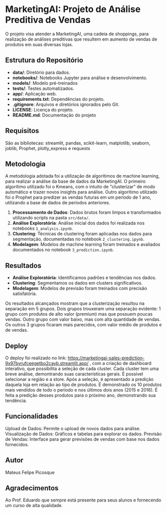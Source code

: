 # MarketingAI: Projeto de Análise Preditiva de Vendas

O projeto visa atender a MarketingAI, uma cadeia de shoppings, para realização de análises preditivas que resultem em aumento de vendas de produtos em suas diversas lojas.

## Estrutura do Repositório
- **data/**: Diretório para dados.
- **notebooks/**: Notebooks Jupyter para análise e desenvolvimento.
- **models/**: Modelo pré-treinados
- **tests/**: Testes automatizados.
- **app/**: Aplicação web.
- **requirements.txt**: Dependências do projeto.
- **.gitignore**: Arquivos e diretórios ignorados pelo Git.
- **LICENSE**: Licença do projeto.
- **README.md**: Documentação do projeto 

## Requisitos
São as bibliotecas: streamlit, pandas, scikit-learn, matplotlib, seaborn, joblib, Prophet, plotly_express e requests

## Metodologia
A metodologia adotada foi a utilização de algoritimos de machine learning, para realizar a análise da base de dados da MarketingAI. O primeiro algoritimo utilizado foi o Kmeans, com o intuito de "clusterizar" de modo automático e trazer novos insights para análise. Outro algoritimo utilizado foi o Prophet para predizer as vendas futuras em um período de 1 ano, utilizando a base de dados de períodos anteriores.

1. **Processamento de Dados**: Dados brutos foram limpos e transformados utilizando scripts na pasta `src/data/`.
2. **Análise Exploratória**: Análise inicial dos dados foi realizada nos notebooks `1_analysis.ipynb`.
3. **Clustering**: Técnicas de clustering foram aplicadas nos dados para segmentação, documentadas no notebook `2_clustering.ipynb`.
4. **Modelagem**: Modelos de machine learning foram treinados e avaliados documentados no notebook `3_prediction.ipynb`.

## Resultados
- **Análise Exploratória**: Identificamos padrões e tendências nos dados.
- **Clustering**: Segmentamos os dados em clusters significativos.
- **Modelagem**: Modelos de previsão foram treinados com precisão satisfatória.

Os resultados alcançados mostram que a clusterização resultou na separação em 5 grupos. Dois grupos trouxeram uma separação evidente: 1 grupo com produtos de alto valor (premium) mas que possuem poucas vendas. Outro grupo com valor baixo, mas com alta quantidade de vendas. Os outros 3 grupos ficaram mais parecidos, com valor médio de produtos e de vendas. 

## Deploy

O deploy foi realizado no link: https://marketingai-sales-prediction-9x97byrufceegetbo2cayb.streamlit.app/ , com a criação de dashboard interativo, que possibilita a seleção de cada cluster. Cada cluster tem uma breve análise, demontrando suas características gerais. É possível selecionar a região e a store. Após a seleção, é apresentado a predição daquela loja em relação ao tipo de produtos. É demonstrado os 10 produtos mais vendidos de todo o período e nos últimos dois anos (2015 e 2016). É feita a predição desses produtos para o próximo ano, demonstrando sua tendência.

## Funcionalidades

Upload de Dados: Permite o upload de novos dados para análise.
Visualização de Dados: Gráficos e tabelas para explorar os dados.
Previsão de Vendas: Interface para gerar previsões de vendas com base nos dados fornecidos.

## Autor

Mateus Felipe Picosque

## Agradecimentos

Ao Prof. Eduardo que sempre está presente para seus alunos e fornecendo um curso de alta qualidade.
